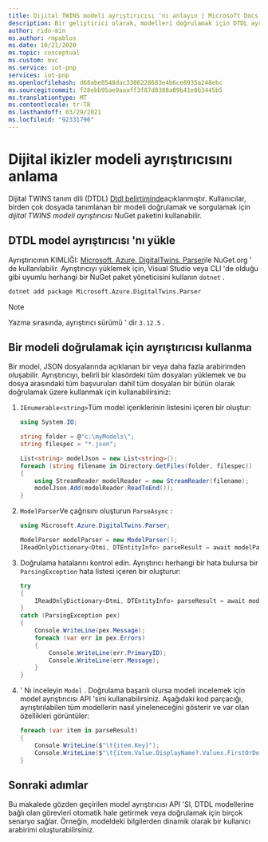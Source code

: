 ```yaml
---
title: Dijital TWINS modeli ayrıştırıcısı 'nı anlayın | Microsoft Docs
description: Bir geliştirici olarak, modelleri doğrulamak için DTDL ayrıştırıcısının nasıl kullanılacağını öğrenin.
author: rido-min
ms.author: rmpablos
ms.date: 10/21/2020
ms.topic: conceptual
ms.custom: mvc
ms.service: iot-pnp
services: iot-pnp
ms.openlocfilehash: d68abe8548dac3306228683e4b6ce8935a248ebc
ms.sourcegitcommit: f28ebb95ae9aaaff3f87d8388a09b41e0b3445b5
ms.translationtype: MT
ms.contentlocale: tr-TR
ms.lasthandoff: 03/29/2021
ms.locfileid: "92331796"
---
```

# <a name="understand-the-digital-twins-model-parser"></a>Dijital ikizler modeli ayrıştırıcısını anlama

Dijital TWINS tanım dili (DTDL) [Dtdl belirtiminde](https://github.com/Azure/opendigitaltwins-dtdl)açıklanmıştır. Kullanıcılar, birden çok dosyada tanımlanan bir modeli doğrulamak ve sorgulamak için _dijital TWINS modeli ayrıştırıcısı_ NuGet paketini kullanabilir.

## <a name="install-the-dtdl-model-parser"></a>DTDL model ayrıştırıcısı 'nı yükle

Ayrıştırıcının KIMLIĞI: [Microsoft. Azure. DigitalTwins. Parser](https://www.nuget.org/packages/Microsoft.Azure.DigitalTwins.Parser)ile NuGet.org ' de kullanılabilir. Ayrıştırıcıyı yüklemek için, Visual Studio veya CLI 'de olduğu gibi uyumlu herhangi bir NuGet paket yöneticisini kullanın `dotnet` .

```bash
dotnet add package Microsoft.Azure.DigitalTwins.Parser
```

> [!NOTE]
> Yazma sırasında, ayrıştırıcı sürümü ' dir `3.12.5` .

## <a name="use-the-parser-to-validate-a-model"></a>Bir modeli doğrulamak için ayrıştırıcısı kullanma

Bir model, JSON dosyalarında açıklanan bir veya daha fazla arabirimden oluşabilir. Ayrıştırıcıyı, belirli bir klasördeki tüm dosyaları yüklemek ve bu dosya arasındaki tüm başvuruları dahil tüm dosyaları bir bütün olarak doğrulamak üzere kullanmak için kullanabilirsiniz:

1. `IEnumerable<string>`Tüm model içeriklerinin listesini içeren bir oluştur:

    ```csharp
    using System.IO;

    string folder = @"c:\myModels\";
    string filespec = "*.json";

    List<string> modelJson = new List<string>();
    foreach (string filename in Directory.GetFiles(folder, filespec))
    {
        using StreamReader modelReader = new StreamReader(filename);
        modelJson.Add(modelReader.ReadToEnd());
    }
    ```

1. `ModelParser`Ve çağrısını oluşturun `ParseAsync` :

    ```csharp
    using Microsoft.Azure.DigitalTwins.Parser;

    ModelParser modelParser = new ModelParser();
    IReadOnlyDictionary<Dtmi, DTEntityInfo> parseResult = await modelParser.ParseAsync(modelJson);
    ```

1. Doğrulama hatalarını kontrol edin. Ayrıştırıcı herhangi bir hata bulursa bir `ParsingException` hata listesi içeren bir oluşturur:

    ```csharp
    try
    {
        IReadOnlyDictionary<Dtmi, DTEntityInfo> parseResult = await modelParser.ParseAsync(modelJson);
    }
    catch (ParsingException pex)
    {
        Console.WriteLine(pex.Message);
        foreach (var err in pex.Errors)
        {
            Console.WriteLine(err.PrimaryID);
            Console.WriteLine(err.Message);
        }
    }
    ```

1. ' Nı inceleyin `Model` . Doğrulama başarılı olursa modeli incelemek için model ayrıştırıcısı API 'sini kullanabilirsiniz. Aşağıdaki kod parçacığı, ayrıştırılabilen tüm modellerin nasıl yineleneceğini gösterir ve var olan özellikleri görüntüler:

    ```csharp
    foreach (var item in parseResult)
    {
        Console.WriteLine($"\t{item.Key}");
        Console.WriteLine($"\t{item.Value.DisplayName?.Values.FirstOrDefault()}");
    }
    ```

## <a name="next-steps"></a>Sonraki adımlar

Bu makalede gözden geçirilen model ayrıştırıcısı API 'SI, DTDL modellerine bağlı olan görevleri otomatik hale getirmek veya doğrulamak için birçok senaryo sağlar. Örneğin, modeldeki bilgilerden dinamik olarak bir kullanıcı arabirimi oluşturabilirsiniz.
